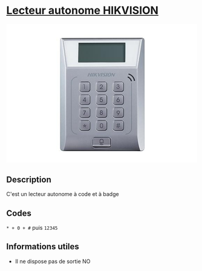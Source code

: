 # [Lecteur autonome HIKVISION](readme.md)

![Image](ds-k1t802m.jpg)

## Description

C'est un lecteur autonome à code et à badge

## Codes

`* + 0 + #` puis `12345`

## Informations utiles

* Il ne dispose pas de sortie NO
